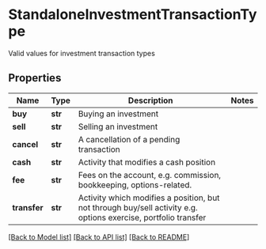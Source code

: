 # StandaloneInvestmentTransactionType

Valid values for investment transaction types
## Properties
Name | Type | Description | Notes
------------ | ------------- | ------------- | -------------
**buy** | **str** | Buying an investment | 
**sell** | **str** | Selling an investment | 
**cancel** | **str** | A cancellation of a pending transaction | 
**cash** | **str** | Activity that modifies a cash position | 
**fee** | **str** | Fees on the account, e.g. commission, bookkeeping, options-related. | 
**transfer** | **str** | Activity which modifies a position, but not through buy/sell activity e.g. options exercise, portfolio transfer | 

[[Back to Model list]](../README.md#documentation-for-models) [[Back to API list]](../README.md#documentation-for-api-endpoints) [[Back to README]](../README.md)


